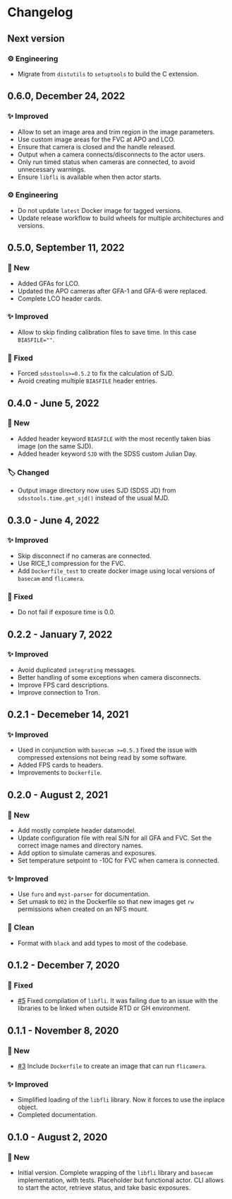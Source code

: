 # Changelog

## Next version

### ⚙️ Engineering

* Migrate from `distutils` to `setuptools` to build the C extension.


## 0.6.0, December 24, 2022

### ✨ Improved

* Allow to set an image area and trim region in the image parameters.
* Use custom image areas for the FVC at APO and LCO.
* Ensure that camera is closed and the handle released.
* Output when a camera connects/disconnects to the actor users.
* Only run timed status when cameras are connected, to avoid unnecessary warnings.
* Ensure `libfli` is available when then actor starts.

### ⚙️ Engineering

* Do not update `latest` Docker image for tagged versions.
* Update release workflow to build wheels for multiple architectures and versions.


## 0.5.0, September 11, 2022

### 🚀 New

* Added GFAs for LCO.
* Updated the APO cameras after GFA-1 and GFA-6 were replaced.
* Complete LCO header cards.

### ✨ Improved

* Allow to skip finding calibration files to save time. In this case `BIASFILE=""`.

### 🔧 Fixed

* Forced `sdsstools>=0.5.2` to fix the calculation of SJD.
* Avoid creating multiple `BIASFILE` header entries.


## 0.4.0 - June 5, 2022

### 🚀 New

* Added header keyword `BIASFILE` with the most recently taken bias image (on the same SJD).
* Added header keyword `SJD` with the SDSS custom Julian Day.

### 🏷️ Changed

* Output image directory now uses SJD (SDSS JD) from `sdsstools.time.get_sjd()` instead of the usual MJD.


## 0.3.0 - June 4, 2022

### ✨ Improved

* Skip disconnect if no cameras are connected.
* Use RICE_1 compression for the FVC.
* Add `Dockerfile_test` to create docker image using local versions of `basecam` and `flicamera`.

### 🔧 Fixed

* Do not fail if exposure time is 0.0.


## 0.2.2 - January 7, 2022

### ✨ Improved

* Avoid duplicated `integrating` messages.
* Better handling of some exceptions when camera disconnects.
* Improve FPS card descriptions.
* Improve connection to Tron.


## 0.2.1 - Decemeber 14, 2021

### ✨ Improved

* Used in conjunction with `basecam >=0.5.3` fixed the issue with compressed extensions not being read by some software.
* Added FPS cards to headers.
* Improvements to `Dockerfile`.


## 0.2.0 - August 2, 2021

### 🚀 New

* Add mostly complete header datamodel.
* Update configuration file with real S/N for all GFA and FVC. Set the correct image names and directory names.
* Add option to simulate cameras and exposures.
* Set temperature setpoint to -10C for FVC when camera is connected.

### ✨ Improved

* Use `furo` and `myst-parser` for documentation.
* Set umask to `002` in the Dockerfile so that new images get `rw` permissions when created on an NFS mount.

### 🧹 Clean

* Format with `black` and add types to most of the codebase.


## 0.1.2 - December 7, 2020

### 🔧 Fixed

* [#5](https://github.com/sdss/flicamera/issues/5) Fixed compilation of `libfli`. It was failing due to an issue with the libraries to be linked when outside RTD or GH environment.


## 0.1.1 - November 8, 2020

### 🚀 New

* [#3](https://github.com/sdss/flicamera/issues/3) Include `Dockerfile` to create an image that can run `flicamera`.

### ✨ Improved

* Simplified loading of the `libfli` library. Now it forces to use the inplace object.
* Completed documentation.


## 0.1.0 - August 2, 2020

### 🚀 New

* Initial version. Complete wrapping of the `libfli` library and `basecam` implementation, with tests. Placeholder but functional actor. CLI allows to start the actor, retrieve status, and take basic exposures.
